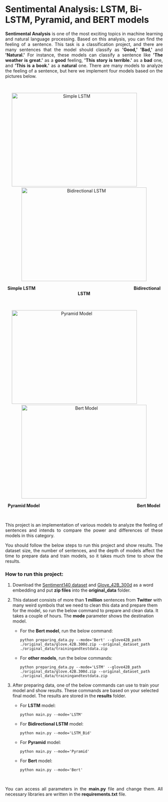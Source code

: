 # Sentimental Analysis: LSTM, Bi-LSTM, Pyramid, and BERT models

<p align='justify'>
<strong>Sentimental Analysis</strong> is one of the most exciting topics in machine learning and natural language processing. Based on this analysis, you can find the feeling of a sentence. This task is a classification project, and there are many sentences that the model should classify as <strong>'Good,' 'Bad,' </strong>and <strong>'Natural.'</strong> For instance, these models can classify a sentence like <strong>'The weather is great.'</strong> as a <strong>good</strong> feeling, <strong>'This story is terrible.'</strong> as a <strong>bad</strong> one, and <strong>'This is a book.'</strong> as a <strong>natural</strong> one. There are many models to analyze the feeling of a sentence, but here we implement four models based on the pictures below.
</p>

<br />
<p align="center">
<img src="https://github.com/HosseinPAI/Sentimental-Analysis/blob/master/pics/LSTM.png" alt="Simple LSTM" width="400" height='300'/>&nbsp;&nbsp;&nbsp;&nbsp;&nbsp;&nbsp;&nbsp;&nbsp;&nbsp;&nbsp;&nbsp;&nbsp;&nbsp;&nbsp;&nbsp;&nbsp;<img src="https://github.com/HosseinPAI/Sentimental-Analysis/blob/master/pics/Bi_LSTM.png" alt="Bidirectional LSTM" width="400" height='300'/>
</p>
<p align="center">
<strong>Simple LSTM </strong>&nbsp;&nbsp;&nbsp;&nbsp;&nbsp;&nbsp;&nbsp;&nbsp;&nbsp;&nbsp;&nbsp&nbsp;&nbsp;&nbsp;&nbsp;&nbsp;&nbsp;&nbsp;&nbsp;&nbsp;&nbsp;&nbsp;&nbsp;&nbsp;&nbsp;&nbsp;&nbsp;&nbsp;&nbsp;&nbsp;&nbsp;&nbsp;&nbsp;&nbsp;&nbsp;&nbsp;&nbsp;&nbsp;&nbsp;&nbsp&nbsp;&nbsp;&nbsp;&nbsp;&nbsp;&nbsp;&nbsp;&nbsp;&nbsp;&nbsp;&nbsp;&nbsp;&nbsp;&nbsp;&nbsp;&nbsp;&nbsp;&nbsp;&nbsp;&nbsp;&nbsp;&nbsp;&nbsp;&nbsp;&nbsp;&nbsp;&nbsp;&nbsp;&nbsp&nbsp;&nbsp;&nbsp;&nbsp;&nbsp;&nbsp;&nbsp;&nbsp;&nbsp; <strong>Bidirectional LSTM</strong>
</p>

<br />
<p align="center">
<img src="https://github.com/HosseinPAI/Sentimental-Analysis/blob/master/pics/Pyramid.png" alt="Pyramid Model" width="400" height='300'/>&nbsp;&nbsp;&nbsp;&nbsp;&nbsp;&nbsp;&nbsp;&nbsp;&nbsp;&nbsp;&nbsp;&nbsp;&nbsp;&nbsp;&nbsp;&nbsp;<img src="https://github.com/HosseinPAI/Sentimental-Analysis/blob/master/pics/bert.png" alt="Bert Model" width="400" height='300'/>
</p>
<p align="center">
<strong>Pyramid Model</strong>&nbsp;&nbsp;&nbsp;&nbsp;&nbsp;&nbsp;&nbsp;&nbsp;&nbsp;&nbsp;&nbsp&nbsp;&nbsp;&nbsp;&nbsp;&nbsp;&nbsp;&nbsp;&nbsp;&nbsp;&nbsp;&nbsp;&nbsp;&nbsp;&nbsp;&nbsp;&nbsp;&nbsp;&nbsp;&nbsp;&nbsp;&nbsp;&nbsp;&nbsp;&nbsp;&nbsp;&nbsp;&nbsp;&nbsp;&nbsp&nbsp;&nbsp;&nbsp;&nbsp;&nbsp;&nbsp;&nbsp;&nbsp;&nbsp;&nbsp;&nbsp;&nbsp;&nbsp;&nbsp;&nbsp;&nbsp;&nbsp;&nbsp;&nbsp;&nbsp;&nbsp;&nbsp;&nbsp;&nbsp;&nbsp;&nbsp;&nbsp;&nbsp;&nbsp&nbsp;&nbsp;&nbsp;&nbsp;&nbsp;&nbsp;&nbsp;&nbsp;&nbsp; <strong>Bert Model</strong>
</p>

<br />
<p align="justify">
This project is an implementation of various models to analyze the feeling of sentences and intends to compare the power and differences of these models in this category.
</p>
<p align="justify">
You should follow the below steps to run this project and show results. The dataset size, the number of sentences, and the depth of models affect the time to prepare data and train models, so it takes much time to show the results.  
</p>

### How to run this project:
1. Download the [Sentiment140 dataset](http://cs.stanford.edu/people/alecmgo/trainingandtestdata.zip) and [Glove_42B_300d](http://nlp.stanford.edu/data/glove.42B.300d.zip) as a word embedding and put **zip files** into the **original_data** folder.
2. This dataset consists of more than **1 million** sentences from **Twitter** with many weird symbols that we need to clean this data and prepare them for the model, so run the below command to prepare and clean data. It takes a couple of hours. The **mode** parameter shows the destination model.

   * For the **Bert model**, run the below command:
      ```
      python preparing_data.py --mode='Bert' --glove42B_path ./original_data/glove.42B.300d.zip --original_dataset_path ./original_data/trainingandtestdata.zip
      ```
   * For **other models**, run the below commands:
      ```
      python preparing_data.py --mode='LSTM' --glove42B_path ./original_data/glove.42B.300d.zip --original_dataset_path ./original_data/trainingandtestdata.zip
      ```
3. After preparing data, one of the below commands can use to train your model and show results. These commands are based on your selected final model. The results are stored in the **results** folder.
   * For **LSTM** model:
      ```
      python main.py --mode='LSTM'
      ```
   * For **Bidirectional LSTM** model:
      ```
      python main.py --mode='LSTM_Bid'
      ```
   * For **Pyramid** model:
      ```
      python main.py --mode='Pyramid'
      ```
   * For **Bert** model:
      ```
      python main.py --mode='Bert'
      ```
<br />
<p align="justify">
You can access all parameters in the <strong>main.py</strong> file and change them. All necessary libraries are written in the <strong>requirements.txt</strong> file.  
</p>
